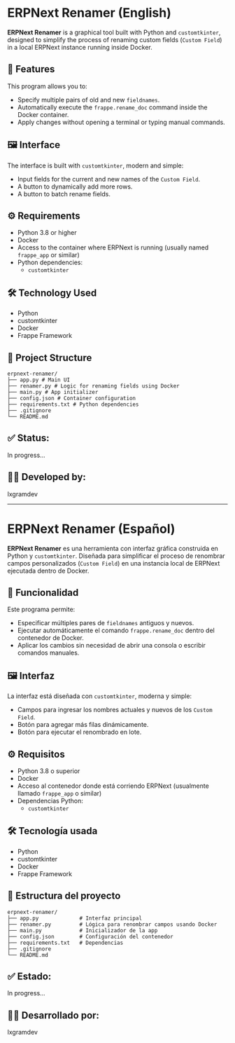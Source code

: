 # ERPNext Renamer (English)

**ERPNext Renamer** is a graphical tool built with Python and `customtkinter`, designed to simplify the process of renaming custom fields (`Custom Field`) in a local ERPNext instance running inside Docker.

## 🎯 Features

This program allows you to:

- Specify multiple pairs of old and new `fieldnames`.
- Automatically execute the `frappe.rename_doc` command inside the Docker container.
- Apply changes without opening a terminal or typing manual commands.

## 🖼️ Interface

The interface is built with `customtkinter`, modern and simple:

- Input fields for the current and new names of the `Custom Field`.
- A button to dynamically add more rows.
- A button to batch rename fields.

## ⚙️ Requirements

- Python 3.8 or higher
- Docker
- Access to the container where ERPNext is running (usually named `frappe_app` or similar)
- Python dependencies:
  - `customtkinter`

## 🛠️ Technology Used

- Python  
- customtkinter  
- Docker  
- Frappe Framework

## 📂 Project Structure

```
erpnext-renamer/
├── app.py # Main UI
├── renamer.py # Logic for renaming fields using Docker
├── main.py # App initializer
├── config.json # Container configuration
├── requirements.txt # Python dependencies
├── .gitignore
└── README.md
```

 ## ✅ Status: 
 In progress...

 ## 🧑‍💻 Developed by:
 Ixgramdev


-----------------------------------------------------------------------------------------------------------------------------------------------------------------------------------------------------

# ERPNext Renamer (Español)

**ERPNext Renamer** es una herramienta con interfaz gráfica construida en Python y `customtkinter`. 
Diseñada para simplificar el proceso de renombrar campos personalizados (`Custom Field`) en una instancia local de ERPNext ejecutada dentro de Docker.

## 🎯 Funcionalidad

Este programa permite:

- Especificar múltiples pares de `fieldnames` antiguos y nuevos.
- Ejecutar automáticamente el comando `frappe.rename_doc` dentro del contenedor de Docker.
- Aplicar los cambios sin necesidad de abrir una consola o escribir comandos manuales.

## 🖼️ Interfaz

La interfaz está diseñada con `customtkinter`, moderna y simple:

- Campos para ingresar los nombres actuales y nuevos de los `Custom Field`.
- Botón para agregar más filas dinámicamente.
- Botón para ejecutar el renombrado en lote.

## ⚙️ Requisitos

- Python 3.8 o superior
- Docker
- Acceso al contenedor donde está corriendo ERPNext (usualmente llamado `frappe_app` o similar)
- Dependencias Python:
  - `customtkinter`

## 🛠️ Tecnología usada

- Python  
- customtkinter  
- Docker  
- Frappe Framework

## 📂 Estructura del proyecto

```
erpnext-renamer/
├── app.py             # Interfaz principal
├── renamer.py         # Lógica para renombrar campos usando Docker
├── main.py            # Inicializador de la app
├── config.json        # Configuración del contenedor
├── requirements.txt   # Dependencias
├── .gitignore
└── README.md
```

## ✅ Estado: 
In progress...

## 🧑‍💻 Desarrollado por:
Ixgramdev
